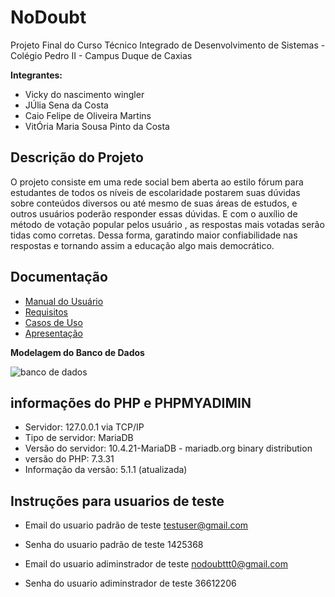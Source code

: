 # NoDoubt

Projeto Final do Curso Técnico Integrado de Desenvolvimento de Sistemas - Colégio Pedro II - Campus Duque de Caxias

**Integrantes:**
 - Vicky do nascimento wingler
 - JÚlia Sena da Costa
 - Caio Felipe de Oliveira Martins
 - VitÓria Maria Sousa Pinto da Costa

 ## Descrição do Projeto

  O projeto consiste em uma rede social bem aberta ao estilo fórum para estudantes  de todos os níveis de escolaridade postarem suas dúvidas  sobre conteúdos diversos ou até mesmo de suas áreas de estudos, e outros usuários poderão responder essas dúvidas. E com o auxílio de método de votação popular pelos usuário , as respostas mais votadas serão tidas como corretas. Dessa forma, garatindo maior confiabilidade nas respostas e tornando assim a educação algo mais democrático.
## Documentação

- [Manual do Usuário](manual.md)
- [Requisitos](requisitos.md)
- [Casos de Uso](casos-de-uso.md)
- [Apresentação](apresentação.pdf)

**Modelagem do Banco de Dados**

![banco de dados](https://user-images.githubusercontent.com/55743181/146242297-87547968-809c-4e98-9317-e1e781f0e2c7.jpeg)

## informações do PHP e PHPMYADIMIN

- Servidor: 127.0.0.1 via TCP/IP
- Tipo de servidor: MariaDB
- Versão do servidor: 10.4.21-MariaDB - mariadb.org binary distribution
- versão do PHP: 7.3.31
- Informação da versão: 5.1.1 (atualizada)

## Instruções para usuarios de teste

- Email do usuario padrão de teste
testuser@gmail.com
- Senha do usuario padrão de teste
1425368

- Email do usuario adiminstrador de teste
nodoubttt0@gmail.com
- Senha do usuario adiminstrador de teste
36612206
